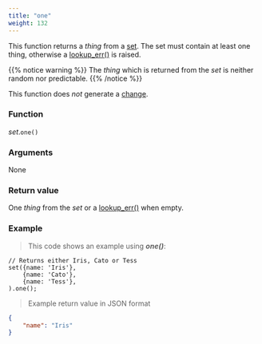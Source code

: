 ```yaml
---
title: "one"
weight: 132
---
```


This function returns a _thing_ from a [set](..). The set must contain at least one
thing, otherwise a [lookup_err()](../../../errors/lookup_err) is raised.

{{% notice warning %}}
The _thing_ which is returned from the _set_ is neither random nor predictable.
{{% /notice %}}

This function does *not* generate a [change](../../../overview/changes).

### Function

*set*.`one()`

### Arguments

None

### Return value

One _thing_ from the _set_ or a [lookup_err()](../../../errors/lookup_err) when empty.

### Example

> This code shows an example using ***one()***:

```thingsdb,should_pass
// Returns either Iris, Cato or Tess
set({name: 'Iris'},
    {name: 'Cato'},
    {name: 'Tess'},
).one();
```

> Example return value in JSON format

```json
{
    "name": "Iris"
}
```
